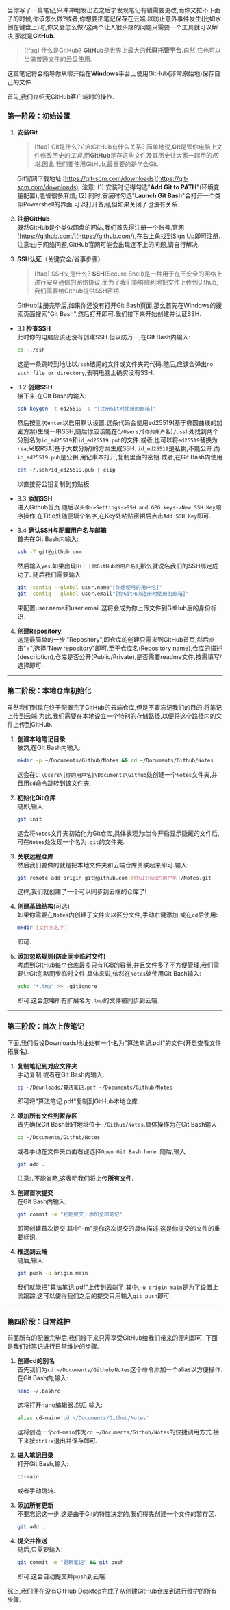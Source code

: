 当你写了一篇笔记,兴冲冲地发出去之后才发现笔记有错需要更改,而你又拉不下面子的时候,你该怎么做?或者,你想要把笔记保存在云端,以防止意外事件发生(比如水倒在键盘上)时,你又会怎么做?这两个让人很头疼的问题只需要一个工具就可以解决,那就是**GitHub**.
>[!faq] 什么是GitHub?
**GitHub**是世界上最大的**代码托管平台**.自然,它也可以当做普通文件的云盘使用.

这篇笔记将会指导你从零开始在**Windows**平台上使用GitHub(非常原始地)保存自己的文件.

首先,我们介绍无GitHub客户端时的操作.
### 第一阶段：初始设置
1. **安装Git**
	>[!faq] Git是什么?它和GitHub有什么关系?
	简单地说,**Git**是管你电脑上文件修改历史的*工具*,而**GitHub**是存这些文件及其历史让大家一起用的*网站*.因此,我们要使用GitHub,最重要的是学会Git. 
	
	Git官网下载地址:[https://git-scm.com/downloads](https://git-scm.com/downloads).
	注意:
	(1) 安装时记得勾选"**Add Git to PATH**"(环境变量配置),能省很多麻烦; 
	(2) 同时,安装时勾选"**Launch Git Bash**"会打开一个类似Powershell的界面,可以打开备用,但如果关闭了也没有关系.

2. **注册GitHub**  
既然GitHub是个类似网盘的网站,我们首先得注册一个账号.官网[https://github.com/](https://github.com/),在右上角找到Sign Up即可注册.注意:由于网络问题,GitHub官网可能会出现连不上的问题,请自行解决.

3. **SSH认证**（关键安全/省事步骤）
	>[!faq] SSH又是什么?
	**SSH**(Secure Shell)是一种用于在不安全的网络上进行安全通信的网络协议.而为了我们能够顺利地把文件上传到Github,我们需要给Github提供SSH密钥.
	
	GitHub注册完毕后,如果你还没有打开Git Bash页面,那么首先在Windows的搜索页面搜索"Git Bash",然后打开即可.我们接下来开始创建并认证SSH.
- 3.1 **检查SSH**  
	此时你的电脑应该还没有创建SSH.但以防万一,在GIt Bash内输入:
	```bash
	cd ~./ssh
	```
	这是一条跳转到地址以`/ssh`结尾的文件或文件夹的代码.随后,应该会弹出`no such file or directory`,表明电脑上确实没有SSH.

- 3.2 **创建SSH**  
	接下来,在GIt Bash内输入:
	```bash
	ssh-keygen -t ed25519 -C "[注册Git时使用的邮箱]"
	```
	然后按三次`enter`以启用默认设置.这条代码会使用ed25519(基于椭圆曲线的加密方案)生成一串SSH,随后你应该能在`C/Users/[你的用户名]/.ssh`处找到两个分别名为`id_ed25519`和`id_ed25519.pub`的文件.或者,也可以将`ed25519`替换为`rsa`,采取RSA(基于大数分解)的方案生成SSH.
	`id_ed25519`是私钥,不能公开.而`id_ed25519.pub`是公钥,用记事本打开,复制里面的密钥.或者,在Git Bash内使用
	```bash
	cat ~/.ssh/id_ed25519.pub | clip
	```
	以直接将公钥复制到剪贴板.

- 3.3 **添加SSH**  
	进入Github首页.随后以`头像->Settings->SSH and GPG keys->New SSH Key`顺序操作,在Title处随便填个名字,在Key处粘贴密钥后点击`Add SSH Key`即可.

- 3.4 **确认SSH与配置用户名与邮箱**  
	首先在Git Bash内输入:
	```bash
	ssh -T git@github.com
	```
	然后输入`yes`.如果出现`Hi! [你GitHub的用户名]`,那么就说名我们的SSH绑定成功了.
	随后我们需要输入
	```bash
	git -config --global user.name"[你想使用的用户名]"
	git -config --global user.email"[你GitHub注册时使用的邮箱]"
	```
	来配置user.name和user.email.这将会成为你上传文件到GitHub后的身份标识.

4. **创建Repository**  
	这是最简单的一步."Repository",即仓库的创建只需来到GitHub首页,然后点击"+",选择"New repository"即可.至于仓库名(Repository name),仓库的描述(description),仓库是否公开(Public/Private),是否需要readme文件,按需填写/选择即可.

---

### 第二阶段：本地仓库初始化
虽然我们到现在终于配置完了GitHub的云端仓库,但是不要忘记我们的目的:将笔记上传到云端.为此,我们需要在本地设立一个特别的存储路径,以便将这个路径内的文件上传到GitHub.
 1. **创建本地笔记目录**  
	 依然,在GIt Bash内输入:
	```bash
	mkdir -p ~/Documents/Github/Notes && cd ~/Documents/Github/Notes
	```
	   这会在`C:\Users\[你的用户名]\Documents\Github`处创建一个`Notes`文件夹,并且用`cd`命令跳转到该文件夹.
   
2. **初始化Git仓库**  
	随即,输入:
	```bash
	git init
	```
	这会将`Notes`文件夹初始化为Git仓库,具体表现为:当你开启显示隐藏的文件后,可在`Notes`处发现一个名为`.git`的文件夹.

3. **关联远程仓库**  
	然后我们要做的就是把本地文件夹和云端仓库关联起来即可.输入:
	```bash
	git remote add origin git@github.com:[你GitHub的用户名]/Notes.git
	```
	这样,我们就创建了一个可以同步到云端的仓库了!

4. **创建基础结构**(可选)  
	如果你需要在`Notes`内创建子文件夹以区分文件,手动右键添加,或在`cd`后使用:
	```bash
	mkdir [文件夹名字]
	```
	即可.

5. **添加忽略规则(防止同步临时文件)**  
	考虑到GItHub每个仓库最多只有1GB的容量,并且文件多了不方便管理,我们需要让Git忽略同步临时文件.具体来说,依然在`Notes`处使用Git Bash输入:
	```bash
	echo "*.tmp" >> .gitignore
	```
	即可.这会忽略所有扩展名为`.tmp`的文件被同步到云端.

---

### 第三阶段：首次上传笔记
下面,我们假设Downloads地址处有一个名为"算法笔记.pdf"的文件(开启查看文件拓展名).
1. **复制笔记到对应文件夹**  
	手动复制,或者在Git Bash内输入:
	```bash
	cp ~/Downloads/算法笔记.pdf ~/Documents/Github/Notes
	```
	即可将"算法笔记.pdf"复制到GitHub本地仓库.

2. **添加所有文件到暂存区**  
	首先确保Git Bash此时地址位于`~/Github/Notes`.具体操作为在Git Bash输入
	```bash
	cd ~/Documents/Github/Notes
	```
	或者手动在文件夹页面右键选择`Open Git Bash here`.
	随后,输入
	```bash
	git add .
	```
	注意:`.`不能省略,这表明我们将上传**所有文件**.

3. **创建首次提交**  
	在Git Bash内输入:
	```bash
	git commit -m "初始提交：添加全部笔记"
	```
	即可创建首次提交.其中"-m"是你这次提交的具体描述.这是你提交的文件的重要标识.

4. **推送到云端**  
	随后,输入:
	```bash
	git push -u origin main
	```
	我们就能把"算法笔记.pdf"上传到云端了.其中,`-u origin main`是为了设置上流跟踪,这可以使得我们之后的提交只用输入`git push`即可.

---

### 第四阶段：日常维护
前面所有的配置完毕后,我们接下来只需享受GitHub给我们带来的便利即可.
下面是我们对笔记进行日常维护的步骤.
1. **创建cd的别名**  
	首先我们为`cd ~/Documents/Github/Notes`这个命令添加一个alias以方便操作.
	在Git Bash内,输入:
	```bash
	nano ~/.bashrc
	```
	这将打开nano编辑器.然后,输入:
	```bash
	alias cd-main='cd ~/Documents/Github/Notes'
	```
	这将创造一个`cd-main`作为`cd ~/Documents/Github/Notes`的快捷调用方式.接下来按`ctrl+x`退出并保存即可.

 2. **进入笔记目录**  
	 打开Git Bash,输入:
	```bash
	cd-main
	```
	或者手动跳转.

3. **添加所有更新**  
	不要忘记这一步.这是由于Git的特性决定的,我们得先创建一个文件的暂存区.
	```bash
	git add .
	```

4. **提交并推送**  
	随后,只需要输入:
	```bash
	git commit -m "更新笔记" && git push
	```
	即可.这会自动提交并push到云端.

综上,我们便在没有GitHub Desktop完成了从创建GitHub仓库到进行维护的所有步骤.